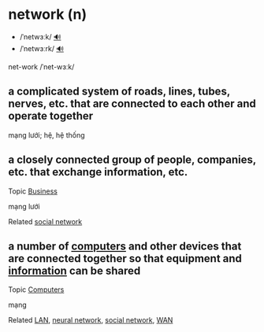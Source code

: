 # network (n)

- /ˈnetwɜːk/ [🔊](https://www.oxfordlearnersdictionaries.com/media/english/uk_pron/n/net/netwo/network__gb_2.mp3)
- /ˈnetwɜːrk/ [🔊](https://www.oxfordlearnersdictionaries.com/media/english/us_pron/n/net/netwo/network__us_1.mp3)

net-work /ˈnet-wɜːk/

## a complicated system of roads, lines, tubes, nerves, etc. that are connected to each other and operate together

mạng lưới; hệ, hệ thống

## a closely connected group of people, companies, etc. that exchange information, etc.

Topic [Business](../topics/business.md#business)

mạng lưới

Related [social network]()

## a number of [computers](../c/computer-n.md#an-electronic-machine-that-can-store-organize-and-find-information-do-processes-with-numbers-and-other-data-and-control-other-machines) and other devices that are connected together so that equipment and [information](../i/information-n.md#data-that-is-processed-stored-or-sent-by-a-computer) can be shared

Topic [Computers](../topics/computers.md#computers)

mạng

Related [LAN](), [neural network](), [social network](), [WAN]()